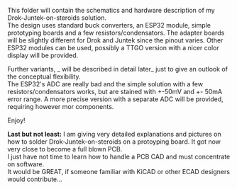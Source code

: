 This folder will contain the schematics and hardware description of my Drok-Juntek-on-steroids solution.  
The design uses standard buck converters, an ESP32 module, simple prototyping boards and a few resistors/condensators.
The adapter boards will be slightly different for Drok and Juntek since the pinout varies.
Other ESP32 modules can be used, possibly a TTGO version with a nicer color display will be provided.

Further variants, _ will be described in detail later_ just to give an outlook of the conceptual flexibility.  
The ESP32's ADC are really bad and the simple solution with a few resistors/condensators works, but are stained with +-50mV and +- 50mA error range.
A more precise version with a separate ADC will be provided, requiring however mor components.

Enjoy!

**Last but not least:**
I am giving very detailed explanations and pictures on how to solder Drok-Juntek-on-steroids on a protoyping board. It got now very close to become a full blown PCB.  
I just have not time to learn how to handle a PCB CAD and must concentrate on software.  
It would be GREAT, if someone familiar with KiCAD or other ECAD designers would contribute...
